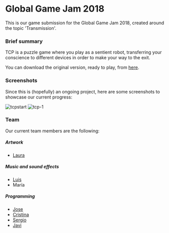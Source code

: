 # Global Game Jam 2018

This is our game submission for the Global Game Jam 2018, created around the topic 'Transmission'.

### Brief summary

TCP is a puzzle game where you play as a sentient robot, transferring your conscience to different devices in order to make your way to the exit.

You can download the original version, ready to play, from [here](https://globalgamejam.org/2018/games/tcp).

### Screenshots

Since this is (hopefully) an ongoing project, here are some screenshots to showcase our current progress:

![tcpstart](https://user-images.githubusercontent.com/10140054/35587334-cb65ba18-05fd-11e8-9826-4d1b1535f8d8.jpg)
![tcp-1](https://user-images.githubusercontent.com/10140054/35587353-d6dc6162-05fd-11e8-8ca2-11709f10a0fc.jpg)

### Team

Our current team members are the following:

##### Artwork
* [Laura](https://github.com/Laucalle)

##### Music and sound effects
* [Luis](https://github.com/hfegetude)
* María

##### Programming
* [Jose](https://github.com/Ocete)
* [Cristina](https://github.com/cristgl)
* [Sergio](https://github.com/scmarquez)
* [Javi](https://github.com/jleon95)
